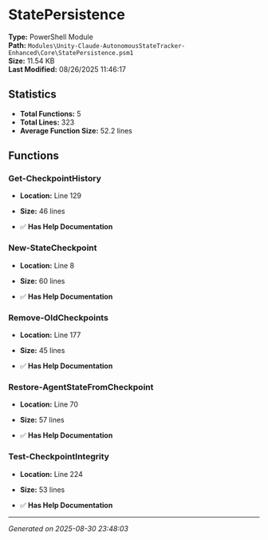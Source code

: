 # StatePersistence

**Type:** PowerShell Module  
**Path:** `Modules\Unity-Claude-AutonomousStateTracker-Enhanced\Core\StatePersistence.psm1`  
**Size:** 11.54 KB  
**Last Modified:** 08/26/2025 11:46:17  

## Statistics

- **Total Functions:** 5
- **Total Lines:** 323
- **Average Function Size:** 52.2 lines

## Functions


### Get-CheckpointHistory

- **Location:** Line 129
- **Size:** 46 lines

- ✅ **Has Help Documentation** 
### New-StateCheckpoint

- **Location:** Line 8
- **Size:** 60 lines

- ✅ **Has Help Documentation** 
### Remove-OldCheckpoints

- **Location:** Line 177
- **Size:** 45 lines

- ✅ **Has Help Documentation** 
### Restore-AgentStateFromCheckpoint

- **Location:** Line 70
- **Size:** 57 lines

- ✅ **Has Help Documentation** 
### Test-CheckpointIntegrity

- **Location:** Line 224
- **Size:** 53 lines

- ✅ **Has Help Documentation**

---
*Generated on 2025-08-30 23:48:03*
